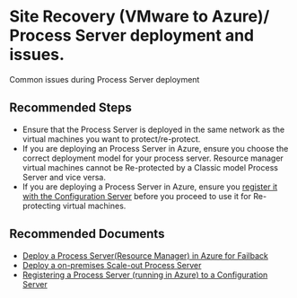 <properties
	pageTitle="Site Recovery (VMware to Azure)/Process Server deployment issues"
	description="Site Recovery (VMware to Azure)/Common issues during Process Server deplooyments"
	service="microsoft.recoveryservices"
	resource="vaults"
	authors="AnoopVasudavan"
	displayOrder=""
	selfHelpType="generic"
	supportTopicIds="32536429"
	resourceTags=""
	productPesIds="16370"
	cloudEnvironments="public, Fairfax"
	articleId="b6c5fb9a-2ea3-4869-8933-f2cab914ce1e"
	ownershipId="Compute_SiteRecovery"
/>

# Site Recovery (VMware to Azure)/ Process Server deployment and issues.

Common issues during Process Server deployment

## **Recommended Steps**
* Ensure that the Process Server is deployed in the same network as the virtual machines you want to protect/re-protect.
* If you are deploying an Process Server in Azure, ensure you choose the correct deployment model for your process server. Resource manager virtual machines cannot be Re-protected by a Classic model Process Server and vice versa.
* If you are deploying a Process Server in Azure, ensure you [register it with the Configuration Server](https://docs.microsoft.com/azure/site-recovery/site-recovery-vmware-setup-azure-ps-resource-manager#registering-the-process-server-running-in-azure-to-a-configuration-server-running-on-premises) before you proceed to use it for Re-protecting virtual machines.

## **Recommended Documents**
* [Deploy a Process Server(Resource Manager) in Azure for Failback](https://docs.microsoft.com/azure/site-recovery/site-recovery-vmware-setup-azure-ps-resource-manager)
* [Deploy a on-premises Scale-out Process Server](https://docs.microsoft.com/azure/site-recovery/site-recovery-vmware-to-azure-manage-scaleout-process-server)
* [Registering a Process Server (running in Azure) to a Configuration Server](https://docs.microsoft.com/azure/site-recovery/site-recovery-vmware-setup-azure-ps-resource-manager#registering-the-process-server-running-in-azure-to-a-configuration-server-running-on-premises)

